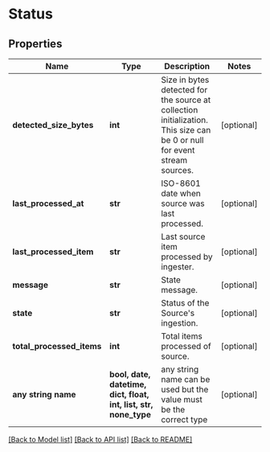 # Status


## Properties
Name | Type | Description | Notes
------------ | ------------- | ------------- | -------------
**detected_size_bytes** | **int** | Size in bytes detected for the source at collection initialization. This size can be 0 or null for event stream sources. | [optional] 
**last_processed_at** | **str** | ISO-8601 date when source was last processed. | [optional] 
**last_processed_item** | **str** | Last source item processed by ingester. | [optional] 
**message** | **str** | State message. | [optional] 
**state** | **str** | Status of the Source&#39;s ingestion. | [optional] 
**total_processed_items** | **int** | Total items processed of source. | [optional] 
**any string name** | **bool, date, datetime, dict, float, int, list, str, none_type** | any string name can be used but the value must be the correct type | [optional]

[[Back to Model list]](../README.md#documentation-for-models) [[Back to API list]](../README.md#documentation-for-api-endpoints) [[Back to README]](../README.md)


